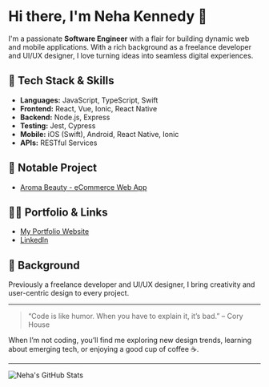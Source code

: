 # Hi there, I'm Neha Kennedy 👋

I'm a passionate **Software Engineer** with a flair for building dynamic web and mobile applications. With a rich background as a freelance developer and UI/UX designer, I love turning ideas into seamless digital experiences.

## 🚀 Tech Stack & Skills

- **Languages:** JavaScript, TypeScript, Swift  
- **Frontend:** React, Vue, Ionic, React Native  
- **Backend:** Node.js, Express  
- **Testing:** Jest, Cypress  
- **Mobile:** iOS (Swift), Android, React Native, Ionic  
- **APIs:** RESTful Services

## 🌟 Notable Project

- [Aroma Beauty - eCommerce Web App](https://aromabeauty.netlify.app/)

## 👩‍💻 Portfolio & Links

- [My Portfolio Website](https://nehanalinik.github.io/portfolio-website)
- [LinkedIn](https://www.linkedin.com/in/nehakennedy/)

## 🎨 Background

Previously a freelance developer and UI/UX designer, I bring creativity and user-centric design to every project.

---

> “Code is like humor. When you have to explain it, it’s bad.” – Cory House

When I’m not coding, you’ll find me exploring new design trends, learning about emerging tech, or enjoying a good cup of coffee ☕.

---

![Neha's GitHub Stats](https://github-readme-stats.vercel.app/api?username=nehanalinik&show_icons=true&theme=radical)
